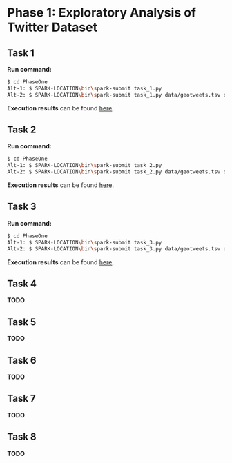 # Phase 1: Exploratory Analysis of Twitter Dataset

## Task 1

**Run command:**

```sh
$ cd PhaseOne
Alt-1: $ SPARK-LOCATION\bin\spark-submit task_1.py
Alt-2: $ SPARK-LOCATION\bin\spark-submit task_1.py data/geotweets.tsv data/results/result_1.tsv
```

**Execution results** can be found [here](https://github.com/FredrikBakken/TDT4305_Big-Data-Project/blob/master/PhaseOne/data/results/result_1.tsv).


## Task 2

**Run command:**

```sh
$ cd PhaseOne
Alt-1: $ SPARK-LOCATION\bin\spark-submit task_2.py
Alt-2: $ SPARK-LOCATION\bin\spark-submit task_2.py data/geotweets.tsv data/results/result_2.tsv
```

**Execution results** can be found [here](https://github.com/FredrikBakken/TDT4305_Big-Data-Project/blob/master/PhaseOne/data/results/result_2.tsv).


## Task 3

**Run command:**

```sh
$ cd PhaseOne
Alt-1: $ SPARK-LOCATION\bin\spark-submit task_3.py
Alt-2: $ SPARK-LOCATION\bin\spark-submit task_3.py data/geotweets.tsv data/results/result_3.tsv
```

**Execution results** can be found [here](https://github.com/FredrikBakken/TDT4305_Big-Data-Project/blob/master/PhaseOne/data/results/result_3.tsv).

## Task 4

**TODO**

## Task 5

**TODO**

## Task 6

**TODO**

## Task 7

**TODO**

## Task 8

**TODO**